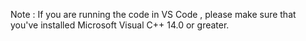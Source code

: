 Note : If you are running the code in VS Code , please make sure that you've installed Microsoft Visual C++ 14.0 or greater.
